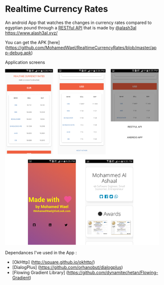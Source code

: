 # Realtime Currency Rates
An android App that watches the changes in currency rates compared to egyptian pound through a [RESTful API](https://api.curates.club/) that is made by [@alash3al](https://github.com/alash3al) https://www.alash3al.xyz/

You can get the APK [here] (https://github.com/MohamedWael/RealtimeCurrencyRates/blob/master/app-debug.apk)

Application screens

![screens](https://github.com/MohamedWael/RealtimeCurrencyRates/blob/master/screens%20of%20the%20application.png)

Dependances I've used in the App :
* [OkHttp] (http://square.github.io/okhttp/)
* [DialogPlus] (https://github.com/orhanobut/dialogplus)
* [Flowing Gradient Library] (https://github.com/dynamitechetan/Flowing-Gradient)
